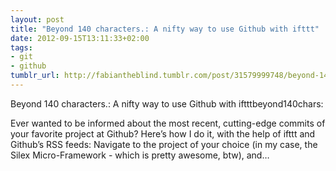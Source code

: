 ```yaml
---
layout: post
title: "Beyond 140 characters.: A nifty way to use Github with ifttt"
date: 2012-09-15T13:11:33+02:00
tags:
- git
- github
tumblr_url: http://fabiantheblind.tumblr.com/post/31579999748/beyond-140-characters-a-nifty-way-to-use-github-with
---
```

Beyond 140 characters.: A nifty way to use Github with iftttbeyond140chars:


Ever wanted to be informed about the most recent, cutting-edge commits of your favorite project at Github? Here’s how I do it, with the help of ifttt and Github’s RSS feeds:
Navigate to the project of your choice (in my case, the Silex Micro-Framework - which is pretty awesome, btw), and…

